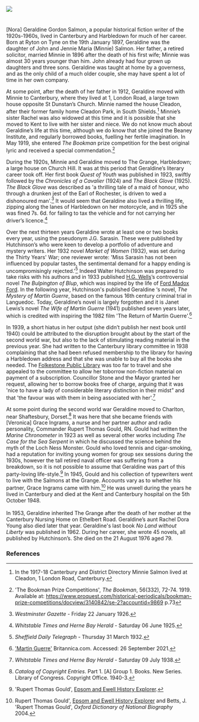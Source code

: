 <a href="https://dev.visual-essays.app"><img src="https://dev-visual-essays.netlify.app/images/ve-button.png"></a> 
<param ve-config title="Nora Geraldine Gordon Salmon (pseud. J.G. Sarasin) (1897 – 1976)" author="Michelle Crowther" layout="vtl" banner="https://upload.wikimedia.org/wikipedia/commons/f/fb/Harbledown_Ben_W_Bell_31_10_2004.jpg" attribution="Canterbury Tail at the English-language Wikipedia">

<param ve-entity eid="Q5654535" aliases="Harbledown">
<param ve-entity eid="Q29303" aliases="Canterbury">

#

[Nora] Geraldine Gordon Salmon, a popular historical fiction writer of the 1920s-1960s, lived in Canterbury and Harbledown for much of her career. Born at Ryton on Tyne on the 19th January 1897, Geraldine was the daughter of John and Jennie Maria (Minnie) Salmon. Her father, a retired solicitor, married Minnie in 1896 after the death of his first wife; Minnie was almost 30 years younger than him. John already had four grown up daughters and three sons. Geraldine was taught at home by a governess, and as the only child of a much older couple, she may have spent a lot of time in her own company. 
<param ve-Image url="https://upload.wikimedia.org/wikipedia/commons/3/3b/St_Nicholas_Church_Harbledown_1.jpg" label="St Nicholas Church, Harbledown" attribution="Josh Tilley, CC BY-SA 4.0, via Wikimedia Commons">

At some point, after the death of her father in 1912, Geraldine moved with Minnie to Canterbury, where they lived at 1, London Road, a large town house opposite St Dunstan’s Church. Minnie named the house Cleadon,  after their former family home Cleadon Park, in South Shields.[^ref1] Minnie’s sister Rachel was also widowed at this time and it is possible that she moved to Kent to live with her sister and niece. We do not know much about Geraldine’s life at this time, although we do know that she joined the Beaney Institute, and regularly borrowed books, fuelling her fertile imagination. In May 1919, she entered _The Bookman_ prize competition for the best original lyric and received a special commendation.[^ref2]  
<param ve-image url="https://stor.artstor.org/stor/f7f77d64-c2cc-428e-a73f-c954aa757393" label="1, London Road, Canterbury" attribution="Michelle Crowther">

During the 1920s, Minnie and Geraldine moved to The Grange, Harbledown; a large house on Church Hill.  It was at this period that Geraldine’s literary career took off. Her first book _Quest of Youth_ was published in 1923, swiftly followed by the _Chronicles of a Cavalier_ (1924) and _The Black Glove_ (1925). _The Black Glove_ was described as 'a thrilling tale of a maid of honour, who through a drunken jest of the Earl of Rochester, is driven to wed a dishonoured man'.[^ref3]  It would seem that Geraldine also lived a thrilling life, zipping along the lanes of Harbledown on her motorcycle, and in 1925 she was fined 7s. 6d.  for failing to tax the vehicle and for not carrying her driver’s licence.[^ref4]
<param ve-image url="https://upload.wikimedia.org/wikipedia/commons/9/9d/Church_Hill%2C_Harbledown_%28geograph_3757803%29.jpg" label="Church Hill, Harbledown" attribution="Chris Whippet">

Over the next thirteen years Geraldine wrote at least one or two books every year, using the pseudonym J.G. Sarasin. These were published by Hutchinson’s who were keen to develop a portfolio of adventure and mystery writers. Her 1932 novel _Market of Women_ (1932), was set during the Thirty Years' War; one reviewer wrote: 'Miss Sarasin has not been influenced by popular tastes, the sentimental demand for a happy ending is uncompromisingly rejected.'[^ref5] Indeed Walter Hutchinson was prepared to take risks with his authors and in 1933 published [H.G. Wells](/20c/20c-wellshg-biography)’s controversial novel _The Bulpington of Blup_, which was inspired by the life of [Ford Madox Ford](/20c/20c-fordmadoxford-biography). In the following year, Hutchinson's published Geraldine ‘s novel, _The Mystery of Martin Guerre_, based on the famous 16th century criminal trial in Languedoc. Today, Geraldine’s novel is largely forgotten and it is Janet Lewis’s novel _The Wife of Martin Guerre_ (1941) published seven years later, which is credited with inspiring the 1982 film 'The Return of Martin Guerre'.[^ref6]  
<param ve-image url="https://upload.wikimedia.org/wikipedia/commons/5/50/Martin_Guerre.jpg" label="Martin Guerre" attribution="Erogers148, CC BY-SA 4.0, via Wikimedia Commons">

In 1939, a short hiatus in her output (she didn’t publish her next book until 1940) could be attributed to the disruption brought about by the start of the second world war, but also to the lack of stimulating reading material in the previous year.  She had written to the Canterbury library committee in 1938 complaining that she had been refused membership to the library for having a Harbledown address and that she was unable to buy all the books she needed. The [Folkestone Public Library](/19c/19c-folkestone-free-library) was too far to travel and she appealed to the committee to allow her toborrow non-fiction material on payment of a subscription. Councillor Stone and the Mayor granted her request, allowing her to borrow books free of charge, arguing that it was 'nice to have a lady of considerable literary distinction in their midst” and that 'the favour was with them in being associated with her'.[^ref7] 
<param ve-image url="https://upload.wikimedia.org/wikipedia/commons/a/a7/Beaney_Institute_003.jpg" label="The Beaney Institute" attribution="Storye book, CC BY 3.0, via Wikimedia Commons">

At some point during the second world war Geraldine moved to Charlton, near Shaftesbury, Dorset.[^ref8]   It was here that she became friends with [Veronica] Grace Ingrams, a nurse and her partner author and radio personality, Commander Rupert Thomas Gould, RN. Gould had written the _Marine Chronometer_ in 1923 as well as several other works including _The Case for the Sea Serpent_ in which he discussed the science behind the myth of the Loch Ness Monster. Gould who loved tennis and cigar-smoking, had a reputation for inviting young women for group sex sessions during the 1930s, however the tall retired naval officer was suffering from a breakdown, so it is not possible to assume that Geraldine was part of this party-loving life-style.[^ref9] In 1945, Gould and his collection of typewriters went to live with the Salmons at the Grange. Accounts vary as to whether his partner, Grace Ingrams came with him.[^ref10] He was unwell during the years he lived in Canterbury and died at the Kent and Canterbury hospital on the 5th October 1948.  
<br>
In 1953, Geraldine inherited The Grange after the death of her mother at the Canterbury Nursing Home on Ethelbert Road. Geraldine’s aunt Rachel Dora Young also died later that year. Geraldine's last book _No Land without Liberty_ was published in 1962. During her career, she wrote 45 novels, all published by Hutchinson’s. She died on the 21 August 1976 aged 79. 
<param ve-image url="https://upload.wikimedia.org/wikipedia/commons/4/4b/Rupert_Gould.png" label="Rupert Thomas Gould, 1942" attribution="Anonymous, Unknown author, Public domain, via Wikimedia Commons">

### References

[^ref1]: In the 1917-18 Canterbury and District Directory Minnie Salmon lived at Cleadon, 1 London Road, Canterbury.    
[^ref2]: 'The Bookman Prize Competitions', _The Bookman_, 56(332), 72-74. 1919. Available at: https://www.proquest.com/historical-periodicals/bookman-prize-competitions/docview/3140842/se-2?accountid=9869 p.73   
[^ref3]: _Westminster Gazette_ - Friday 22 January 1926.   
[^ref4]: _Whitstable Times and Herne Bay Herald_ - Saturday 06 June 1925.
[^ref5]: _Sheffield Daily Telegraph_ - Thursday 31 March 1932.
[^ref6]: ['Martin Guerre'](https://www.britannica.com/topic/Martin-Guerre) Britannica.com. Accessed: 26 September 2021.   
[^ref7]: _Whitstable Times and Herne Bay Herald_ - Saturday 09 July 1938.   
[^ref8]: _Catalog of Copyright Entries_. Part 1. [A] Group 1. Books. New Series. Library of Congress. Copyright Office. 1940-3.   
[^ref9]: 'Rupert Thomas Gould', [Epsom and Ewell History Explorer](https://eehe.org.uk/?p=25551).
[^ref10]: Rupert Thomas Gould', [Epsom and Ewell History Explorer](https://eehe.org.uk/?p=25551) and Betts, J. 'Rupert Thomas Gould', _Oxford Dictionary of National Biography_ 2004.

